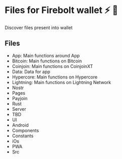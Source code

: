 # Files for Firebolt wallet ⚡ 🔑

Discover files present into wallet

## Files

- App: Main functions around App
- Bitcoin: Main functions on Bitcoin
- Coinjoin: Main functions on CoinjoinXT
- Data: Data for app
- Hypercore: Main functions on Hypercore
- Lightning: Main functions on Lightning Network
- Nostr
- Pages
- Payjoin
- Rust
- Server
- TBD
- UI
- Android
- Components
- Constants
- iOs
- PWA
- Src
